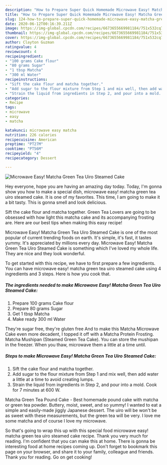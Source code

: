 ```yaml
---
description: "How to Prepare Super Quick Homemade Microwave Easy! Matcha Green Tea Uiro Steamed Cake"
title: "How to Prepare Super Quick Homemade Microwave Easy! Matcha Green Tea Uiro Steamed Cake"
slug: 124-how-to-prepare-super-quick-homemade-microwave-easy-matcha-green-tea-uiro-steamed-cake
date: 2020-06-12T00:16:39.211Z
image: https://img-global.cpcdn.com/recipes/6673655669981184/751x532cq70/microwave-easy-matcha-green-tea-uiro-steamed-cake-recipe-main-photo.jpg
thumbnail: https://img-global.cpcdn.com/recipes/6673655669981184/751x532cq70/microwave-easy-matcha-green-tea-uiro-steamed-cake-recipe-main-photo.jpg
cover: https://img-global.cpcdn.com/recipes/6673655669981184/751x532cq70/microwave-easy-matcha-green-tea-uiro-steamed-cake-recipe-main-photo.jpg
author: Clayton Guzman
ratingvalue: 4
reviewcount: 4
recipeingredient:
- "100 grams Cake flour"
- "80 grams Sugar"
- "1 tbsp Matcha"
- "300 ml Water"
recipeinstructions:
- "Sift the cake flour and matcha together."
- "Add sugar to the flour mixture from Step 1 and mix well, then add water a little at a time to avoid creating lumps."
- "Strain the liquid from ingredients in Step 2, and pour into a mold. Cook for 7 minutes at 600 W."
categories:
- Recipe
tags:
- microwave
- easy
- matcha

katakunci: microwave easy matcha 
nutrition: 226 calories
recipecuisine: American
preptime: "PT27M"
cooktime: "PT56M"
recipeyield: "4"
recipecategory: Dessert

---
```



![Microwave Easy! Matcha Green Tea Uiro Steamed Cake](https://img-global.cpcdn.com/recipes/6673655669981184/751x532cq70/microwave-easy-matcha-green-tea-uiro-steamed-cake-recipe-main-photo.jpg)

Hey everyone, hope you are having an amazing day today. Today, I'm gonna show you how to make a special dish, microwave easy! matcha green tea uiro steamed cake. It is one of my favorites. This time, I am going to make it a bit tasty. This is gonna smell and look delicious.

Sift the cake flour and matcha together. Green Tea Lovers are going to be obsessed with how light this matcha cake and its accompanying frosting are. Here are our best tips when making this easy recipe!

Microwave Easy! Matcha Green Tea Uiro Steamed Cake is one of the most popular of current trending foods on earth. It's simple, it's fast, it tastes yummy. It's appreciated by millions every day. Microwave Easy! Matcha Green Tea Uiro Steamed Cake is something which I've loved my whole life. They are nice and they look wonderful.


To get started with this recipe, we have to first prepare a few ingredients. You can have microwave easy! matcha green tea uiro steamed cake using 4 ingredients and 3 steps. Here is how you cook that.

<!--inarticleads1-->

##### The ingredients needed to make Microwave Easy! Matcha Green Tea Uiro Steamed Cake:

1. Prepare 100 grams Cake flour
1. Prepare 80 grams Sugar
1. Get 1 tbsp Matcha
1. Make ready 300 ml Water


They&#39;re sugar free, they&#39;re gluten free And to make this Matcha Microwave Cake even more decadent, I topped it off with a Matcha Protein Frosting. Matcha Mushipan (Steamed Green Tea Cake). You can store the mushipan in the freezer. When you thaw, microwave them a little at a time until. 

<!--inarticleads2-->

##### Steps to make Microwave Easy! Matcha Green Tea Uiro Steamed Cake:

1. Sift the cake flour and matcha together.
1. Add sugar to the flour mixture from Step 1 and mix well, then add water a little at a time to avoid creating lumps.
1. Strain the liquid from ingredients in Step 2, and pour into a mold. Cook for 7 minutes at 600 W.


Matcha Green Tea Pound Cake - Best homemade pound cake with matcha or green tea powder. Buttery, moist, sweet, and so yummy! I wanted to eat a simple and easily-made jiggly Japanese dessert. The uiro will be won&#39;t be as sweet with these measurements, but the green tea will be very. I love me some matcha and of course I love my microwave. 

So that's going to wrap this up with this special food microwave easy! matcha green tea uiro steamed cake recipe. Thank you very much for reading. I'm confident that you can make this at home. There is gonna be interesting food at home recipes coming up. Don't forget to bookmark this page on your browser, and share it to your family, colleague and friends. Thank you for reading. Go on get cooking!
